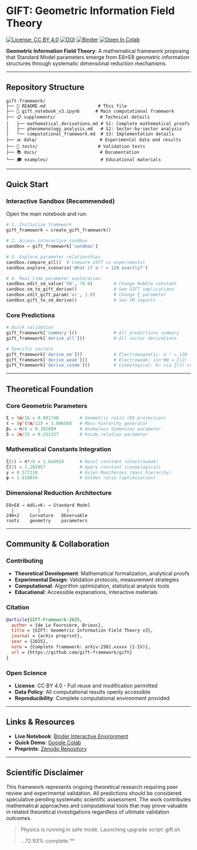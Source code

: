 # GIFT: Geometric Information Field Theory
[![License: CC BY 4.0](https://img.shields.io/badge/License-CC%20BY%204.0-lightgrey.svg)](https://creativecommons.org/licenses/by/4.0/)
[![DOI](https://zenodo.org/badge/DOI/10.5281/zenodo.xxxxx.svg)](https://doi.org/10.5281/zenodo.xxxxx)
[![Binder](https://mybinder.org/badge_logo.svg)](https://mybinder.org/v2/gh/gift-framework/gift/HEAD?filepath=gift_notebook_v3.ipynb)
[![Open In Colab](https://colab.research.google.com/assets/colab-badge.svg)](https://colab.research.google.com/github/gift-framework/gift/blob/main/gift_notebook_v3.ipynb)

**Geometric Information Field Theory**: A mathematical framework proposing that Standard Model parameters emerge from E8×E8 geometric information structures through systematic dimensional reduction mechanisms.

---

## Repository Structure

```
gift-framework/
├── 📄 README.md                    # This file
├── 📓 gift_notebook_v3.ipynb      # Main computational framework
├── 📋 supplements/                 # Technical details
│   ├── mathematical_derivations.md # S1: Complete mathematical proofs
│   ├── phenomenology_analysis.md   # S2: Sector-by-sector analysis
│   └── computational_framework.md  # S3: Implementation details
├── 📊 data/                        # Experimental data and results
├── 🧪 tests/                       # Validation tests
├── 📚 docs/                        # Documentation
└── 🎓 examples/                    # Educational materials
```

---

##  Quick Start

### Interactive Sandbox (Recommended)
Open the main notebook and run:

```python
# 1. Initialize framework
gift_framework = create_gift_framework()

# 2. Access interactive sandbox
sandbox = gift_framework['sandbox']

# 3. Explore parameter relationships
sandbox.compare_all()  # Compare GIFT vs experimental
sandbox.explore_scenario('What if α⁻¹ = 128 exactly?')

# 4. Real-time parameter exploration
sandbox.edit_sm_value('h0', 70.0)        # Change Hubble constant
sandbox.sm_to_gift_derive()              # See GIFT implications
sandbox.edit_gift_param('xi', 1.0)       # Change ξ parameter  
sandbox.gift_to_sm_derive()              # See SM impacts
```

### Core Predictions
```python
# Quick validation
gift_framework['summary']()              # All predictions summary
gift_framework['derive_all']()           # All sector derivations

# Specific sectors
gift_framework['derive_em']()            # Electromagnetic: α⁻¹ = 128 - 1/24
gift_framework['derive_weak']()          # Electroweak: sin²θW = ζ(2) - √2
gift_framework['derive_cosmo']()         # Cosmological: H₀ via ζ(3) correction
```

---

##  Theoretical Foundation

### Core Geometric Parameters
```python
ξ = 5π/16 = 0.981748        # Geometric ratio (E8 projection)
τ = 8γ^(5π/12) = 3.896568   # Mass hierarchy generator  
β₀ = π/8 = 0.392699         # Anomalous dimension parameter
δ = 2π/25 = 0.251327        # Koide relation parameter
```

### Mathematical Constants Integration
```python
ζ(2) = π²/6 = 1.644934      # Basel constant (electroweak)
ζ(3) = 1.202057             # Apéry constant (cosmological)
γ = 0.577216                # Euler-Mascheroni (mass hierarchy)
φ = 1.618034                # Golden ratio (optimization)
```

### Dimensional Reduction Architecture
```
E8×E8 → AdS₄×K₇ → Standard Model
  |         |          |
240×2    Curvature   Observable
roots    geometry    parameters
```

---

## Community & Collaboration

### Contributing
- **Theoretical Development**: Mathematical formalization, analytical proofs
- **Experimental Design**: Validation protocols, measurement strategies
- **Computational**: Algorithm optimization, statistical analysis tools
- **Educational**: Accessible explanations, interactive materials

### Citation
```bibtex
@article{GIFT-Framework-2025,
  author = {de La Fournière, Brieuc},
  title = {GIFT: Geometric Information Field Theory v3},
  journal = {arXiv preprint},
  year = {2025},
  note = {Complete framework: arXiv:2501.xxxxx (I-IV)},
  url = {https://github.com/gift-framework/gift}
}
```

### Open Science
- **License**: CC BY 4.0 - Full reuse and modification permitted
- **Data Policy**: All computational results openly accessible
- **Reproducibility**: Complete computational environment provided

---

## Links & Resources

- **Live Notebook**: [Binder Interactive Environment](https://mybinder.org/v2/gh/gift-framework/gift/HEAD?filepath=gift_notebook_v3.ipynb)
- **Quick Demo**: [Google Colab](https://colab.research.google.com/github/gift-framework/gift/blob/main/gift_notebook_v3.ipynb)
- **Preprints**: [Zenodo Repository](https://doi.org/10.5281/zenodo.16891489)

---

## Scientific Disclaimer

This framework represents ongoing theoretical research requiring peer review and experimental validation. All predictions should be considered speculative pending systematic scientific assessment. The work contributes mathematical approaches and computational tools that may prove valuable in related theoretical investigations regardless of ultimate validation outcomes.

> Physics is running in safe mode. Launching upgrade script: gift.sh
>
> ...72.93% complete.**

